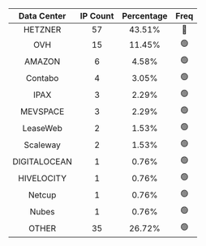 | Data Center | IP Count | Percentage | Freq |
|:------------:|:--------:|:-----------:|:-----:|
| HETZNER | 57 | 43.51% | 🔴 |
| OVH | 15 | 11.45% | 🟢 |
| AMAZON | 6 | 4.58% | 🟢 |
| Contabo | 4 | 3.05% | 🟢 |
| IPAX | 3 | 2.29% | 🟢 |
| MEVSPACE | 3 | 2.29% | 🟢 |
| LeaseWeb | 2 | 1.53% | 🟢 |
| Scaleway | 2 | 1.53% | 🟢 |
| DIGITALOCEAN | 1 | 0.76% | 🟢 |
| HIVELOCITY | 1 | 0.76% | 🟢 |
| Netcup | 1 | 0.76% | 🟢 |
| Nubes | 1 | 0.76% | 🟢 |
| OTHER | 35 | 26.72% | 🟢 |
